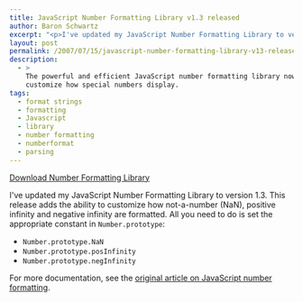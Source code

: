 ```yaml
---
title: JavaScript Number Formatting Library v1.3 released
author: Baron Schwartz
excerpt: "<p>I've updated my JavaScript Number Formatting Library to version 1.3.  This release adds the ability to customize how not-a-number (NaN), positive infinity and negative infinity are formatted.  All you need to do is set the appropriate constant in Number.prototype.</p>"
layout: post
permalink: /2007/07/15/javascript-number-formatting-library-v13-released/
description:
  - >
    The powerful and efficient JavaScript number formatting library now lets you
    customize how special numbers display.
tags:
  - format strings
  - formatting
  - Javascript
  - library
  - number formatting
  - numberformat
  - parsing
---
```

<p class="download">
  <a href="/articles/number-functions.zip">Download Number Formatting Library</a>
</p>

I've updated my JavaScript Number Formatting Library to version 1.3. This release adds the ability to customize how not-a-number (NaN), positive infinity and negative infinity are formatted. All you need to do is set the appropriate constant in `Number.prototype`:

*   `Number.prototype.NaN`
*   `Number.prototype.posInfinity`
*   `Number.prototype.negInfinity`

For more documentation, see the [original article on JavaScript number formatting][1].

 [1]: /blog/2006/01/05/javascript-number-formatting/
